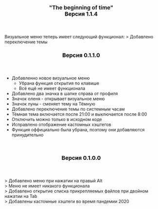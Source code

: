 <header><h3 style="color: black; font-size: 18px; margin-bottom: 0"><a style="font-weight: bold">"The beginning of time"</a></br> Версия 1.1.4</h3></header>
Визуальное меню теперь имеет следующий функционал:
> Добавлено переключение темы

<header><h3 style="color: black; font-size: 18px; margin-bottom: 0">Версия 0.1.1.0</h3></header>
<ul>
<li>Добавленно новое визуальное меню
  <ul>
    <li>Убрана функция открытия по клавише</li>
    <li>Всё ещё не имеет функционала</li>
  </ul>
</li>
<li>Добавлено два значка в шапке справа от профиля</li>
<li>Значок оленя - открывает визуальное меню</li>
<li>Значок луны - сменяет тему на Тёмную</li>
<li>Добавлено переключение темы по системным часам</li>
<li>Тёмная тема включается после 21:00 и выключается после 8:00</li>
<li>Отключить можно только в исходном коде</li>
<li>Исправлено отображение кастомных хэштегов</li>
<li>Функция оффициально была убрана, поэтому они добавляются принудительно</li>
</ul>
<br/>  
<header><h3 style="color: black; font-size:18px; margin-bottom: 0">Версия 0.1.0.0</h3></header>
> Добавлено меню при нажатии на правый Alt<br/>
> Меню не имеет никакого функционала<br/>
> Добавлено открытие списка прикрепляемых файлов при двойном нажатии на Tab<br/>
> Добавлены кастомные хэштеги во время пандемии 2020<br/>
